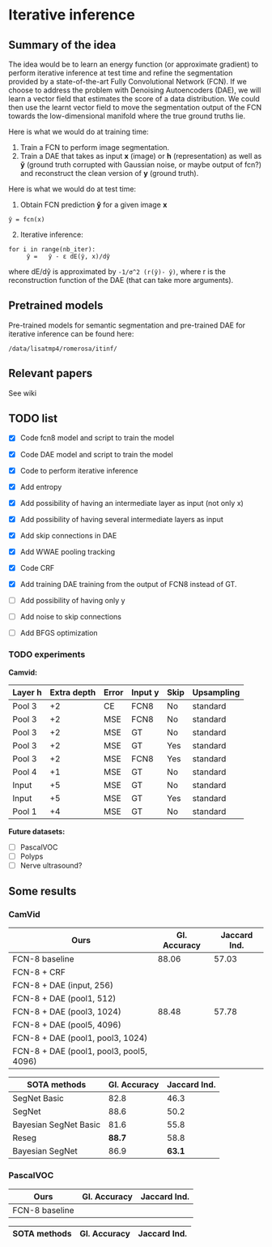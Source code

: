 # Iterative inference

## Summary of the idea

The idea would be to learn an energy function (or approximate gradient) to perform iterative inference at test time and refine the segmentation provided by a state-of-the-art Fully Convolutional Network (FCN). If we choose to address the problem with Denoising Autoencoders (DAE), we will learn a vector field that estimates the score of a data distribution. We could then use the learnt vector field to move the segmentation output of the FCN towards the low-dimensional manifold where the true ground truths lie.

Here is what we would do at training time:
1) Train a FCN to perform image segmentation.
2) Train a DAE that takes as input **x** (image) or **h** (representation) as well as **ỹ** (ground truth corrupted with Gaussian noise, or maybe output of fcn?) and reconstruct the clean version of **y** (ground truth).

Here is what we would do at test time:
1) Obtain FCN prediction **ŷ** for a given image **x**
```
ŷ = fcn(x)
```
2) Iterative inference:
```
for i in range(nb_iter):
     ŷ =   ŷ - ε dE(ŷ, x)/dŷ
```
where dE/dŷ is approximated by `-1/σ^2 (r(ŷ)- ŷ)`, where r is the reconstruction function of the DAE (that can take more arguments).

## Pretrained models

Pre-trained models for semantic segmentation and pre-trained DAE for iterative inference can be found here:
```
/data/lisatmp4/romerosa/itinf/
```

## Relevant papers
See wiki

## TODO list
- [x] Code fcn8 model and script to train the model
- [x] Code DAE model and script to train the model
- [x] Code to perform iterative inference
- [x] Add entropy
- [x] Add possibility of having an intermediate layer as input (not only x)
- [x] Add possibility of having several intermediate layers as input
- [x] Add skip connections in DAE
- [x] Add WWAE pooling tracking
- [x] Code CRF
- [x] Add training DAE training from the output of FCN8 instead of GT.
- [ ] Add possibility of having only y
- [ ] Add noise to skip connections
- [ ] Add BFGS optimization


### TODO experiments
**Camvid:**

| Layer h | Extra depth | Error | Input y | Skip | Upsampling |
|---------|-------------|-------|---------|------|------------|
| Pool 3  | +2          | CE    | FCN8    | No   | standard   |
| Pool 3  | +2          | MSE   | FCN8    | No   | standard   |
| Pool 3  | +2          | MSE   | GT      | No   | standard   |
| Pool 3  | +2          | MSE   | GT      | Yes  | standard   |
| Pool 3  | +2          | MSE   | FCN8    | Yes  | standard   |
| Pool 4  | +1          | MSE   | GT      | No   | standard   |
| Input   | +5          | MSE   | GT      | No   | standard   |
| Input   | +5          | MSE   | GT      | Yes  | standard   |
| Pool 1  | +4          | MSE   | GT      | No   | standard   |



**Future datasets:**
- [ ] PascalVOC
- [ ] Polyps 
- [ ] Nerve ultrasound?

## Some results
### CamVid
| **Ours** | Gl. Accuracy | Jaccard Ind. |
|-------------------|--------------|--------------|
| FCN-8 baseline     |88.06|57.03|
| FCN-8 + CRF     |||
| FCN-8 + DAE (input, 256)     |||
| FCN-8 + DAE (pool1, 512)     |||
| FCN-8 + DAE (pool3, 1024)     |88.48|57.78|
| FCN-8 + DAE (pool5, 4096)     |||
| FCN-8 + DAE (pool1, pool3, 1024)     |||
| FCN-8 + DAE (pool1, pool3, pool5, 4096)     |||


| **SOTA methods** | Gl. Accuracy | Jaccard Ind. |
|------------------|--------------|--------------|
|SegNet Basic          |82.8|46.3|
|SegNet                |88.6|50.2|
|Bayesian SegNet Basic |81.6|55.8|
|Reseg                 |**88.7**|58.8|
|Bayesian SegNet       |86.9|**63.1**|

### PascalVOC
| **Ours** | Gl. Accuracy | Jaccard Ind. |
|-------------------|--------------|--------------|
| FCN-8 baseline     |||


| **SOTA methods** | Gl. Accuracy | Jaccard Ind. |
|------------------|--------------|--------------|



